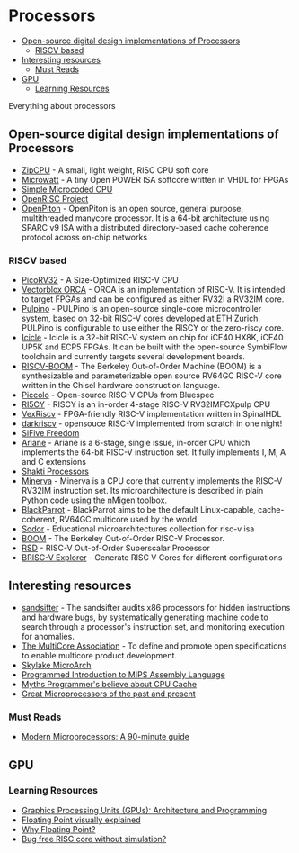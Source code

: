# Processors

- [Open-source digital design implementations of Processors](#open-source-digital-design-implementations-of-processors)
  - [RISCV based](#riscv-based)
- [Interesting resources](#interesting-resources)
  - [Must Reads](#must-reads)
- [GPU](#gpu)
  - [Learning Resources](#learning-resources)

Everything about processors

## Open-source digital design implementations of Processors

- [ZipCPU](https://github.com/ZipCPU/zipcpu) - A small, light weight, RISC CPU soft core
- [Microwatt](https://github.com/antonblanchard/microwatt/) - A tiny Open POWER ISA softcore written in VHDL for FPGAs
- [Simple Microcoded CPU](https://minnie.tuhs.org/CompArch/Tutes/week04.html)
- [OpenRISC Project](https://github.com/openrisc)
- [OpenPiton](https://github.com/PrincetonUniversity/openpiton) - OpenPiton is an open source, general purpose, multithreaded manycore processor. It is a 64-bit architecture using SPARC v9 ISA with a distributed directory-based cache coherence protocol across on-chip networks

### RISCV based

- [PicoRV32](https://github.com/cliffordwolf/picorv32) - A Size-Optimized RISC-V CPU
- [Vectorblox ORCA](https://github.com/VectorBlox/orca) - ORCA is an implementation of RISC-V. It is intended to target FPGAs and can be configured as either RV32I a RV32IM core.
- [Pulpino](https://github.com/pulp-platform/pulpino) - PULPino is an open-source single-core microcontroller system, based on 32-bit RISC-V cores developed at ETH Zurich. PULPino is configurable to use either the RISCY or the zero-riscy core.
- [Icicle](https://github.com/grahamedgecombe/icicle) - Icicle is a 32-bit RISC-V system on chip for iCE40 HX8K, iCE40 UP5K and ECP5 FPGAs. It can be built with the open-source SymbiFlow toolchain and currently targets several development boards.
- [RISCV-BOOM](https://github.com/riscv-boom/riscv-boom) - The Berkeley Out-of-Order Machine (BOOM) is a synthesizable and parameterizable open source RV64GC RISC-V core written in the Chisel hardware construction language.
- [Piccolo](https://github.com/bluespec/Piccolo) - Open-source RISC-V CPUs from Bluespec
- [RI5CY](https://github.com/pulp-platform/riscv) - RISCY is an in-order 4-stage RISC-V RV32IMFCXpulp CPU
- [VexRiscv](https://github.com/SpinalHDL/VexRiscv) - FPGA-friendly RISC-V implementation written in SpinalHDL
- [darkriscv](https://github.com/darklife/darkriscv) - opensouce RISC-V implemented from scratch in one night!
- [SiFive Freedom](https://github.com/sifive/freedom)
- [Ariane](https://github.com/lowRISC/ariane) - Ariane is a 6-stage, single issue, in-order CPU which implements the 64-bit RISC-V instruction set. It fully implements I, M, A and C extensions
- [Shakti Processors](http://shakti.org.in/processor.html)
- [Minerva](https://github.com/lambdaconcept/minerva) - Minerva is a CPU core that currently implements the RISC-V RV32IM instruction set. Its microarchitecture is described in plain Python code using the nMigen toolbox.
- [BlackParrot](https://github.com/black-parrot/pre-alpha-release) - BlackParrot aims to be the default Linux-capable, cache-coherent, RV64GC multicore used by the world.
- [Sodor](https://github.com/ucb-bar/riscv-sodor) - Educational microarchitectures collection for risc-v isa
- [BOOM](https://github.com/riscv-boom/riscv-boom) - The Berkeley Out-of-Order RISC-V Processor.
- [RSD](https://github.com/rsd-devel/rsd) - RISC-V Out-of-Order Superscalar Processor
- [BRISC-V Explorer](https://ascslab.org/research/briscv/explorer/explorer.html) - Generate RISC V Cores for different configurations

## Interesting resources

- [sandsifter](https://github.com/xoreaxeaxeax/sandsifter) - The sandsifter audits x86 processors for hidden instructions and hardware bugs, by systematically generating machine code to search through a processor's instruction set, and monitoring execution for anomalies.
- [The MultiCore Association](https://www.multicore-association.org/index.php) - To define and promote open specifications to enable multicore product development.
- [Skylake MicroArch](https://en.wikichip.org/wiki/intel/microarchitectures/skylake_(server))
- [Programmed Introduction to MIPS Assembly Language](https://chortle.ccsu.edu/AssemblyTutorial/index.html)
- [Myths Programmer's believe about CPU Cache](https://software.rajivprab.com/2018/04/29/myths-programmers-believe-about-cpu-caches/)
- [Great Microprocessors of the past and present](http://www.cpushack.com/CPU/cpu.html#tableofcontents)

### Must Reads

- [Modern Microprocessors: A 90-minute guide](http://www.lighterra.com/papers/modernmicroprocessors/)

## GPU

### Learning Resources

- [Graphics Processing Units (GPUs): Architecture and Programming](https://cs.nyu.edu/courses/fall15/CSCI-GA.3033-004/)
- [Floating Point visually explained](http://fabiensanglard.net/floating_point_visually_explained/index.php)
- [Why Floating Point?](https://engineering.fb.com/ai-research/floating-point-math/)
- [Bug free RISC core without simulation?](https://tomverbeure.github.io/risc-v/2018/11/19/A-Bug-Free-RISC-V-Core-without-Simulation.html)